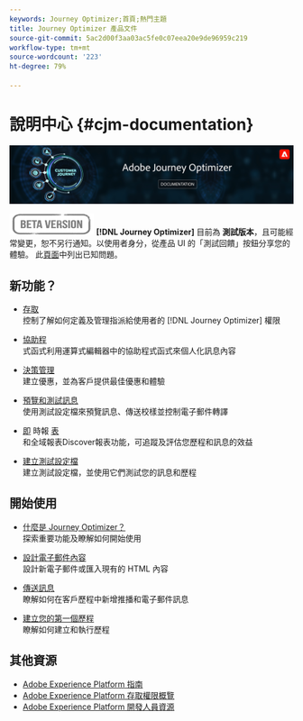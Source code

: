 ```yaml
---
keywords: Journey Optimizer;首頁;熱門主題
title: Journey Optimizer 產品文件
source-git-commit: 5ac2d00f3aa03ac5fe0c07eea20e9de96959c219
workflow-type: tm+mt
source-wordcount: '223'
ht-degree: 79%

---
```


# 說明中心 {#cjm-documentation}

![](using/assets/do-not-localize/banner-cjm.png)

![](using/assets/do-not-localize/badge.png)
**[!DNL Journey Optimizer]** 目前為 **測試版本**，且可能經常變更，恕不另行通知。以使用者身分，從產品 UI 的「測試回饋」按鈕分享您的體驗。 此[頁面](using/known-issues.md)中列出已知問題。

## 新功能？

* [存取](using/administration/permissions-overview.md) </br> 控制了解如何定義及管理指派給使用者的 [!DNL Journey Optimizer] 權限

* [協助程](using/personalization/functions/functions.md) </br> 式函式利用運算式編輯器中的協助程式函式來個人化訊息內容

* [決策管理](using/offers/get-started/starting-offer-decisioning.md) </br> 建立優惠，並為客戶提供最佳優惠和體驗

* [預覽和測試訊息](using/preview.md) </br> 使用測試設定檔來預覽訊息、傳送校樣並控制電子郵件轉譯

* [即](using/reports/live-report.md) 時報 [表](using/reports/global-report.md)</br> 和全域報表Discover報表功能，可追蹤及評估您歷程和訊息的效益

* [建立測試設定檔](using/building-journeys/creating-test-profiles.md) </br> 建立測試設定檔，並使用它們測試您的訊息和歷程

## 開始使用

* [什麼是 Journey Optimizer？](using/get-started.md) </br> 探索重要功能及瞭解如何開始使用

* [設計電子郵件內容](using/design-emails.md) </br> 設計新電子郵件或匯入現有的 HTML 內容

* [傳送訊息](using/building-journeys/journey.md) </br> 瞭解如何在客戶歷程中新增推播和電子郵件訊息

* [建立您的第一個歷程](using/building-journeys/journeys-uc.md) </br> 瞭解如何建立和執行歷程

## 其他資源

* [Adobe Experience Platform 指南](https://experienceleague.adobe.com/docs/experience-platform/landing/home.html?lang=zh-Hant)
* [Adobe Experience Platform 存取權限概覽](https://experienceleague.adobe.com/docs/experience-platform/access-control/home.html?lang=zh-Hant)
* [Adobe Experience Platform 開發人員資源](https://www.adobe.com/tw/experience-platform/documentation-and-developer-resources.html)
